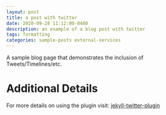 ```yaml
---
layout: post
title: a post with twitter
date: 2020-09-28 11:12:00-0400
description: an example of a blog post with twitter
tags: formatting
categories: sample-posts external-services
---
```

A sample blog page that demonstrates the inclusion of Tweets/Timelines/etc.


# Additional Details
For more details on using the plugin visit: [jekyll-twitter-plugin](https://github.com/rob-murray/jekyll-twitter-plugin)

